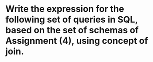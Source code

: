 # Write the expression for the following set of queries in SQL, based on the set of schemas of Assignment (4), using concept of join.
